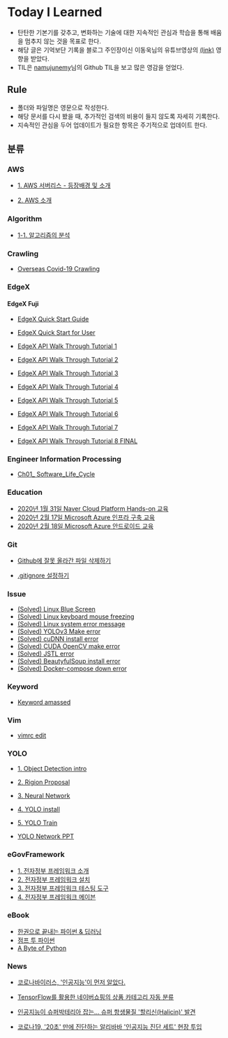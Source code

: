 Today I Learned
===
- 탄탄한 기본기를 갖추고, 변화하는 기술에 대한 지속적인 관심과 학습을 통해 배움을 멈추지 않는 것을 목표로 한다. 
- 해당 글은 기억보단 기록을 블로그 주인장이신 이동욱님의 유튜브영상의 [(link)](https://www.youtube.com/watch?v=V9AGvwPmnZU) 영향을 받았다.   
- TIL은 [namujunemy](https://github.com/namjunemy/TIL)님의 Github TIL을 보고 많은 영감을 얻었다.

Rule
--
- 폴더와 파일명은 영문으로 작성한다.
- 해당 문서를 다시 봤을 때, 추가적인 검색의 비용이 들지 않도록 자세히 기록한다.
- 지속적인 관심을 두어 업데이트가 필요한 항목은 주기적으로 업데이트 한다.

분류
--

### AWS
- [1. AWS 서버리스 - 등장배경 및 소개](https://github.com/174cm/TIL/blob/master/AWS/Ch01_Serverless_intro.md)

- [2. AWS 소개](https://github.com/174cm/TIL/blob/master/AWS/Ch02_AWS_intro.md)
### Algorithm

- [1-1. 알고리즘의 분석](https://github.com/174cm/TIL/blob/master/Algorithm/Chap01_Time_complexity.md)

### Crawling

- [Overseas Covid-19 Crawling](https://github.com/174cm/TIL/tree/master/Crawling/Overseas_Covid-19_Crawling)

### EdgeX 

#### EdgeX Fuji

- [EdgeX Quick Start Guide](https://github.com/174cm/TIL/blob/master/EdgeX/EdgeX_QuickStarterGuide.md)

- [EdgeX Quick Start for User](https://github.com/174cm/TIL/blob/master/EdgeX/EdgeX_QuickStart_forUser.md)

- [EdgeX API Walk Through Tutorial 1](https://github.com/174cm/TIL/blob/master/EdgeX/EdgeX_API-Walk-Through-Tutorial-1_for-Fuji.md)

- [EdgeX API Walk Through Tutorial 2](https://github.com/174cm/TIL/blob/master/EdgeX/EdgeX_API-Walk-Through-Tutorial-2_for-Fuji.md)

- [EdgeX API Walk Through Tutorial 3](https://github.com/174cm/TIL/blob/master/EdgeX/EdgeX_API-Walk-Through-Tutorial-3_for-Fuji.md)

- [EdgeX API Walk Through Tutorial 4](https://github.com/174cm/TIL/blob/master/EdgeX/EdgeX_API-Walk-Through-Tutorial-4_for-Fuji.md)

- [EdgeX API Walk Through Tutorial 5](https://github.com/174cm/TIL/blob/master/EdgeX/EdgeX_API-Walk-Through-Tutorial-5_for-Fuji.md)

- [EdgeX API Walk Through Tutorial 6](https://github.com/174cm/TIL/blob/master/EdgeX/EdgeX_API-Walk-Through-Tutorial-6_for-Fuji.md)

- [EdgeX API Walk Through Tutorial 7](https://github.com/174cm/TIL/blob/master/EdgeX/EdgeX_API-Walk-Through-Tutorial-7_for-fuji.md)

- [EdgeX API Walk Through Tutorial 8 FINAL](https://github.com/174cm/TIL/blob/master/EdgeX/EdgeX_API-Walk-Through-Tutorial-8_for-fuji_FINAL.md)

### Engineer Information Processing

- [Ch01_ Software_Life_Cycle](https://github.com/174cm/TIL/blob/master/Engineer_Information_Processing/Ch01_%20Software_Life_Cycle.md)

### Education

- [2020년 1월 31일 Naver Cloud Platform Hands-on 교육](https://github.com/174cm/TIL/blob/master/Education/NaverCloudPlatform_Edu/200131_NCP_Edu.md)
- [2020년 2월 17일 Microsoft Azure 인프라 구축 교육](https://github.com/174cm/TIL/blob/master/Education/Microsoft_Azure_Edu/202017_Microsoft_Azure_Education_Infra.md)
- [2020년 2월 18일 Microsoft Azure 안드로이드 교육](https://github.com/174cm/TIL/blob/master/Education/Microsoft_Azure_Edu/202018_Microsoft_Azure_Education_Android.md)

### Git

- [Github에 잘못 올라간 파일 삭제하기](https://github.com/174cm/TIL/blob/master/Git/Git_cached_and_gitignore.md)

- [.gitignore 설정하기](https://github.com/174cm/TIL/blob/master/Git/Git_gitignore.md)

### Issue

- [(Solved) Linux Blue Screen](https://github.com/174cm/TIL/blob/master/Issue/linux_blue_screen.md)
- [(Solved) Linux keyboard mouse freezing](https://github.com/174cm/TIL/blob/master/Issue/linux_keyboard_mouse_freezing.md)
- [(Solved) Linux system error message](https://github.com/174cm/TIL/blob/master/Issue/linux_system_error_message.md)
- [(Solved) YOLOv3 Make error](https://github.com/174cm/TIL/blob/master/Issue/yolov3_make_error.md)
- [(Solved) cuDNN install error](https://github.com/174cm/TIL/blob/master/Issue/cuDNN_install_error.md)
- [(Solved) CUDA OpenCV make error](https://github.com/174cm/TIL/blob/master/Issue/CUDA_OpenCV_make_error.md)
- [(Solved) JSTL error](https://github.com/174cm/TIL/blob/master/Issue/JSTL_Error.md)
- [(Solved) BeautyfulSoup install error](https://github.com/174cm/TIL/blob/master/Issue/BeautyfulSoup_install.md)
- [(Solved) Docker-compose down error](https://github.com/174cm/TIL/blob/master/Issue/docker-compose_down_failed.md)

### Keyword

- [Keyword amassed](https://github.com/174cm/TIL/blob/master/Keyword/Keyword_amassed.md)

### Vim

- [vimrc edit](https://github.com/174cm/TIL/blob/master/Vim/vimrc_edit.md)

### YOLO

- [1. Object Detection intro](https://github.com/174cm/TIL/blob/master/YOLO/1.%20Object_Detection_intro.md)

- [2. Rigion Proposal](https://github.com/174cm/TIL/blob/master/YOLO/2.%20Rigion%20Proposal.md)

- [3. Neural Network](https://github.com/174cm/TIL/blob/master/YOLO/3.%20Neural_Network.md)

- [4. YOLO install](https://github.com/174cm/TIL/blob/master/YOLO/4.%20YOLO_install.md)

- [5. YOLO Train](https://github.com/174cm/TIL/blob/master/YOLO/5.%20YOLO_Training.md)

- [YOLO Network PPT](https://github.com/174cm/TIL/blob/master/YOLO/200109_YOLO_intro.pptx)

### eGovFramework 

- [1. 전자정부 프레임워크 소개](https://github.com/174cm/TIL/blob/master/eGovFramework/eGovFramework_intro.md)
- [2. 전자정부 프레임워크 설치](https://github.com/174cm/TIL/blob/master/eGovFramework/eGovFramework_install.md)
- [3. 전자정부 프레임워크 테스팅 도구](https://github.com/174cm/TIL/blob/master/eGovFramework/eGovFramework_Testing_tool.md)
- [4. 전자정부 프레임워크 메이븐](https://github.com/174cm/TIL/blob/master/eGovFramework/eGovFramework_Maven.md)

### eBook

- [한권으로 끝내는 파이썬 & 딥러닝](https://sdc-james.gitbook.io/onebook/)
- [점프 투 파이썬](https://wikidocs.net/4319)
- [A Byte of Python](http://byteofpython-korean.sourceforge.net/byte_of_python.html)

### News

- [코로나바이러스, '인공지능'이 먼저 알았다.](https://news.mt.co.kr/mtview.php?no=2020012716255562500)

- [TensorFlow를 활용한 네이버쇼핑의 상품 카테고리 자동 분류](https://d2.naver.com/helloworld/1264836?fbclid=IwAR1XjeaQb3X8flgx1_lsj96ijCJawfyhfFywqY-acbu_XL8A5ObELXUvhPI)

- [인공지능이 슈퍼박테리아 잡는... 슈퍼 항생물질 '할리신(Halicin)' 발견](http://www.aitimes.kr/news/articleView.html?idxno=15462&fbclid=IwAR3lc0V5vLSK9m0q8MDMPGj1BuouCielrxn25jfU0mj91xz6QeOFjm84shY)

- [코로나19, '20초' 만에 진단하는 알리바바 '인공지능 진단 세트' 현장 투입](http://www.aitimes.kr/news/articleView.html?idxno=15514&fbclid=IwAR37RxjvnSpBFHisr1Hnlok15x3WLWeJ17-T_W4i4PHWBhP0SWM3_bb8j2M)